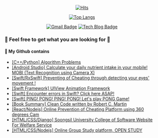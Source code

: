 <div align=center>
	
  [![Hits](https://hits.seeyoufarm.com/api/count/incr/badge.svg?url=https%3A%2F%2Fgithub.com%2Fyeahsilver)](https://hits.seeyoufarm.c022om) 
	

  [![Top Langs](https://github-readme-stats.vercel.app/api/top-langs/?username=yeahsilver&layout=compact)](https://github.com/anuraghazra/github-readme-stats)


  [![Gmail Badge](https://img.shields.io/badge/Gmail-d14836?style=flat-square&logo=Gmail&logoColor=white&link=mailto:gjdpdms2005@gmail.com)](mailto:gjdpdms2005@gmail.com) 
    [![Tech Blog Badge](http://img.shields.io/badge/-Tech%20blog-black?style=flat-square&logo=github&link=https://blog.naver.com/0_0yeggy)](https://blog.naver.com/0_0yeggy)

  </div>
  
### 🔭  Feel free to get what you are looking for 🔭
#### 📍 My Github contains
- [[C++/Python] Algorithm Problems](https://github.com/yeahsilver/algorithm)
- [[Android Studio] Calculate your daily nutrient intake in your mobile! MOBI (Text Recognition using Camera X)](https://github.com/yeahsilver/MOBI)
- [[Swift/RxSwift] Preventing of Cheating through detecting your eyes' movement !](https://github.com/SSU-IMonitor/imonitor-app)
- [[Swift Framework] UIView Animation Framework](https://github.com/yeahsilver/SwiftUIViewAnimation)
- [[Swift] Encounter errors in Swift? Click here ASAP!](https://github.com/yeahsilver/swift-error-compilation)
- [[Swift] PING! PONG! PING! PONG! Let's play PONG Game!](https://github.com/yeahsilver/Pong-Game)
- [[Book Summary] Clean Code written by Robert C. Martin](https://github.com/yeahsilver/Clean_code)
- [[React/Nodejs] Online Prevention of Cheating Platform using 360 degrees Cam](https://github.com/2020pingus/camtact_document)
- [[HTML/CSS/Django] Soongsil University College of Software Website For Welfare Service](https://github.com/jjong0225/HBW)
- [[HTML/CSS/Nodejs] Online Group Study platform, OPEN STUDY](https://github.com/HamInKyou/openstudy)


<!--
**yeahsilver/yeahsilver** is a ✨ _special_ ✨ repository because its `README.md` (this file) appears on your GitHub profile.

Here are some ideas to get you started:

- 🔭 I’m currently working on ...
- 🌱 I’m currently learning ...
- 👯 I’m looking to collaborate on ...
- 🤔 I’m looking for help with ...
- 💬 Ask me about ...
- 📫 How to reach me: ...
- 😄 Pronouns: ...
- ⚡ Fun fact: ...
-->
